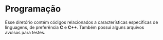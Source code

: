 # Programação

Esse diretório contém códigos relacionados a características específicas de linguagens, de preferência **C** e **C++**. Também possui alguns arquivos avulsos para testes.
##
